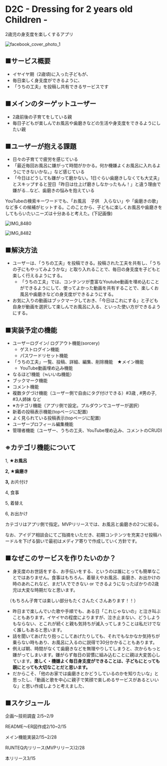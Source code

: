 # D2C - Dressing for 2 years old Children -

2歳児の身支度を楽しくするアプリ

![facebook_cover_photo_1](https://user-images.githubusercontent.com/110599239/217250510-5211e194-0d20-49eb-b4f0-388f30478c23.png)

## ■サービス概要

- イヤイヤ期（2歳頃)に入った子どもが、
- 毎日楽しく身支度ができるように、
- 「うちの工夫」を投稿し共有できるサービスです

## ■メインのターゲットユーザー

- 2歳前後の子育てをしている親
- 毎日子どもが楽しんでお風呂や歯磨きなどの生活や身支度をできるようにしたい親

## ■ユーザーが抱える課題

- 日々の子育てで疲労を感じている
- 「最近毎回お風呂に嫌がって時間がかかる。何か機嫌よくお風呂に入れるようにできないかな。」など感じている
- 「今日はどうしても嫌がって磨かない。1日ぐらい歯磨きしなくても大丈夫」とスキップすると翌日「昨日は仕上げ磨きしなかったもん！」と違う理由で嫌がる…など、歯磨きの悩みを抱えている


YouTubeの検索キーワードでも、「お風呂　子供　入らない」や「歯磨きの歌」など多くの候補がヒットする。このことから、子どもに楽しくお風呂や歯磨きをしてもらいたいニーズは十分あると考えた。(下記画像)



![IMG_8480](https://user-images.githubusercontent.com/110599239/217250982-766b2c4b-ad23-461c-9bc9-737997a23f86.jpg)

![IMG_8482](https://user-images.githubusercontent.com/110599239/217251046-d4800a8c-69c9-4025-9fd4-3cc5851dd4ef.jpg)


## ■解決方法

- ユーザーは、「うちの工夫」を投稿できる。投稿された工夫を共有し、「うちの子にもやってみようかな」と取り入れることで、毎日の身支度を子どもと楽しく行えるようにする。
    - 「うちの工夫」では、コンテンツが豊富なYoutube動画を埋め込むことができるようにして、使ってよかった動画を共有することで、楽しくお風呂や歯磨きなどの身支度ができるようにする。
- お気に入りの動画はブックマークしておき、「今日はこれにする」と子ども自身が動画を選択して楽しんでお風呂に入る、といった使い方ができるようにする。

## ■実装予定の機能

- ユーザーログイン/ ログアウト機能(sorcery)
    - ゲストログイン機能
    - パスワードリセット機能
- 「うちの工夫」一覧、投稿、詳細、編集、削除機能　★メイン機能
    - YouTube動画埋め込み機能
- なるほど!機能（≒いいね機能）
- ブックマーク機能
- コメント機能
- 複数タグづけ機能（ユーザー側で自由にタグ付けできる）#3歳 , #男の子, #3人姉妹 など
- ※カテゴリ機能（アプリ側で設定。プルダウンでユーザーが選択）
- 新着の投稿表示機能(topページに配置)
- よく見られている投稿表示(topページに配置)
- ユーザープロフィール編集機能
- 管理者機能（ユーザー、うちの工夫、YouTube埋め込み、コメントのCRUD)

## ※カテゴリ機能について

1, **★お風呂**

**2, ★歯磨き**

**3,** お片付け

4, 食事

5, 着替え

6, お出かけ

カテゴリはアプリ側で指定。MVPリリースでは、お風呂と歯磨きの2つに絞る。



なお、アイデア相談会にてご指摘をいただき、初期コンテンツを充実させ投稿ハードルを下げる狙いで最初はメディア寄りで作成していく方針です。

## ■なぜこのサービスを作りたいのか？

- 身支度のお世話をする、お手伝いをする、というのは誰にとっても簡単なことではありません。食事はもちろん、着替えやお風呂、歯磨き、お出かけの時のあれこれなど、まだ1人でできない or できるようになったばかりの2歳児は大変な時期だなと思います。

　（もちろん子育ては楽しい部分もたくさんたくさんあります！！）

- 昨日まで楽しんでいた歌や手順でも、ある日「これじゃないの」と泣き叫ぶこともあります。イヤイヤの程度によりますが、泣き止まない、どうしようもならない、とこれが続くと親も気持ちが滅入ってしまうことは私だけでなく誰しもあると思います。
- 話を聞いてあげたり抱っこしてあげたりしても、それでもなかなか気持ちが乗らない時もあり、お風呂に入るのに説得で30分かかることもあります。
- 例えば朝、時間がなくて歯磨きなどを無理やりしてしまうと、次からもっと嫌がってしまいます。嫌がらず毎日の習慣に組み込むことに親は大変苦心しています。**楽しく・機嫌よく毎日身支度ができることは、子どもにとっても親にとっても大切なことだと思います。**
- だからこそ、「他のお家では歯磨きとかどうしているのかを知りたいな」と思ったし、「動画と歌を中心に親子で笑顔で楽しめるサービスがあるといいな」と思い作成しようと考えました、

## ■スケジュール

企画〜技術調査 2/5~2/9

README〜ER図作成2/10~2/15

メイン機能実装2/15~2/28

RUNTEQ内リリース(MVPリリース)2/28

本リリース3/15
